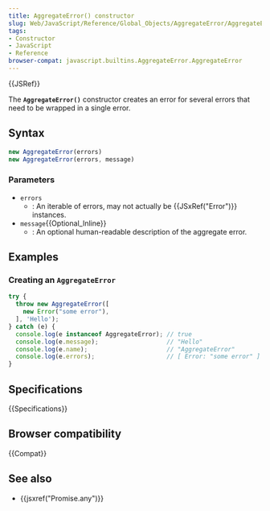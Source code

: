 ```yaml
---
title: AggregateError() constructor
slug: Web/JavaScript/Reference/Global_Objects/AggregateError/AggregateError
tags:
- Constructor
- JavaScript
- Reference
browser-compat: javascript.builtins.AggregateError.AggregateError
---
```

{{JSRef}}

The **`AggregateError()`** constructor creates an error for several errors that
need to be wrapped in a single error.

## Syntax

```js
new AggregateError(errors)
new AggregateError(errors, message)
```

### Parameters

- `errors`
  - : An iterable of errors, may not actually be {{JSxRef("Error")}}
    instances.
- `message`{{Optional_Inline}}
  - : An optional human-readable description of the aggregate error.

## Examples

### Creating an `AggregateError`

```js
try {
  throw new AggregateError([
    new Error("some error"),
  ], 'Hello');
} catch (e) {
  console.log(e instanceof AggregateError); // true
  console.log(e.message);                   // "Hello"
  console.log(e.name);                      // "AggregateError"
  console.log(e.errors);                    // [ Error: "some error" ]
}
```

## Specifications

{{Specifications}}

## Browser compatibility

{{Compat}}

## See also

- {{jsxref("Promise.any")}}
